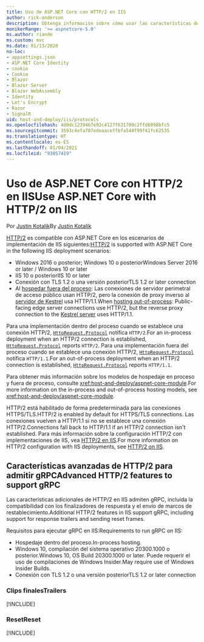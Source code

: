 ```yaml
---
title: Uso de ASP.NET Core con HTTP/2 en IIS
author: rick-anderson
description: Obtenga información sobre cómo usar las características de HTTP/2 con IIS.
monikerRange: '>= aspnetcore-5.0'
ms.author: riande
ms.custom: mvc
ms.date: 01/13/2020
no-loc:
- appsettings.json
- ASP.NET Core Identity
- cookie
- Cookie
- Blazor
- Blazor Server
- Blazor WebAssembly
- Identity
- Let's Encrypt
- Razor
- SignalR
uid: host-and-deploy/iis/protocols
ms.openlocfilehash: 4d0dc1239467e92c4127f631709c2ffd6098bfc5
ms.sourcegitcommit: 3593c4efa707edeaaceffbfa544f99f41fc62535
ms.translationtype: HT
ms.contentlocale: es-ES
ms.lasthandoff: 01/04/2021
ms.locfileid: "93057419"
---
```

# <a name="use-aspnet-core-with-http2-on-iis"></a><span data-ttu-id="ed021-103">Uso de ASP.NET Core con HTTP/2 en IIS</span><span class="sxs-lookup"><span data-stu-id="ed021-103">Use ASP.NET Core with HTTP/2 on IIS</span></span>

<span data-ttu-id="ed021-104">Por [Justin Kotalik](https://github.com/jkotalik)</span><span class="sxs-lookup"><span data-stu-id="ed021-104">By [Justin Kotalik](https://github.com/jkotalik)</span></span>

<span data-ttu-id="ed021-105">[HTTP/2](https://httpwg.org/specs/rfc7540.html) es compatible con ASP.NET Core en los escenarios de implementación de IIS siguientes:</span><span class="sxs-lookup"><span data-stu-id="ed021-105">[HTTP/2](https://httpwg.org/specs/rfc7540.html) is supported with ASP.NET Core in the following IIS deployment scenarios:</span></span>

* <span data-ttu-id="ed021-106">Windows 2016 o posterior; Windows 10 o posterior</span><span class="sxs-lookup"><span data-stu-id="ed021-106">Windows Server 2016 or later / Windows 10 or later</span></span>
* <span data-ttu-id="ed021-107">IIS 10 o posterior</span><span class="sxs-lookup"><span data-stu-id="ed021-107">IIS 10 or later</span></span>
* <span data-ttu-id="ed021-108">Conexión con TLS 1.2 o una versión posterior</span><span class="sxs-lookup"><span data-stu-id="ed021-108">TLS 1.2 or later connection</span></span>
* <span data-ttu-id="ed021-109">Al [hospedar fuera del proceso](xref:host-and-deploy/iis/index#out-of-process-hosting-model): Las conexiones de servidor perimetral de acceso público usan HTTP/2, pero la conexión de proxy inverso al [servidor de Kestrel](xref:fundamentals/servers/kestrel) usa HTTP/1.1.</span><span class="sxs-lookup"><span data-stu-id="ed021-109">When [hosting out-of-process](xref:host-and-deploy/iis/index#out-of-process-hosting-model): Public-facing edge server connections use HTTP/2, but the reverse proxy connection to the [Kestrel server](xref:fundamentals/servers/kestrel) uses HTTP/1.1.</span></span>

<span data-ttu-id="ed021-110">Para una implementación dentro del proceso cuando se establece una conexión HTTP/2, [`HttpRequest.Protocol`](xref:Microsoft.AspNetCore.Http.HttpRequest.Protocol*) notifica `HTTP/2`.</span><span class="sxs-lookup"><span data-stu-id="ed021-110">For an in-process deployment when an HTTP/2 connection is established, [`HttpRequest.Protocol`](xref:Microsoft.AspNetCore.Http.HttpRequest.Protocol*) reports `HTTP/2`.</span></span> <span data-ttu-id="ed021-111">Para una implementación fuera del proceso cuando se establece una conexión HTTP/2, [`HttpRequest.Protocol`](xref:Microsoft.AspNetCore.Http.HttpRequest.Protocol*) notifica `HTTP/1.1`.</span><span class="sxs-lookup"><span data-stu-id="ed021-111">For an out-of-process deployment when an HTTP/2 connection is established, [`HttpRequest.Protocol`](xref:Microsoft.AspNetCore.Http.HttpRequest.Protocol*) reports `HTTP/1.1`.</span></span>

<span data-ttu-id="ed021-112">Para obtener más información sobre los modelos de hospedaje en proceso y fuera de proceso, consulte <xref:host-and-deploy/aspnet-core-module>.</span><span class="sxs-lookup"><span data-stu-id="ed021-112">For more information on the in-process and out-of-process hosting models, see <xref:host-and-deploy/aspnet-core-module>.</span></span>

<span data-ttu-id="ed021-113">HTTP/2 está habilitado de forma predeterminada para las conexiones HTTPS/TLS.</span><span class="sxs-lookup"><span data-stu-id="ed021-113">HTTP/2 is enabled by default for HTTPS/TLS connections.</span></span> <span data-ttu-id="ed021-114">Las conexiones vuelven a HTTP/1.1 si no se establece una conexión HTTP/2.</span><span class="sxs-lookup"><span data-stu-id="ed021-114">Connections fall back to HTTP/1.1 if an HTTP/2 connection isn't established.</span></span> <span data-ttu-id="ed021-115">Para más información sobre la configuración HTTP/2 con implementaciones de IIS, vea [HTTP/2 en IIS](/iis/get-started/whats-new-in-iis-10/http2-on-iis).</span><span class="sxs-lookup"><span data-stu-id="ed021-115">For more information on HTTP/2 configuration with IIS deployments, see [HTTP/2 on IIS](/iis/get-started/whats-new-in-iis-10/http2-on-iis).</span></span>

## <a name="advanced-http2-features-to-support-grpc"></a><span data-ttu-id="ed021-116">Características avanzadas de HTTP/2 para admitir gRPC</span><span class="sxs-lookup"><span data-stu-id="ed021-116">Advanced HTTP/2 features to support gRPC</span></span>

<span data-ttu-id="ed021-117">Las características adicionales de HTTP/2 en IIS admiten gRPC, incluida la compatibilidad con los finalizadores de respuesta y el envío de marcos de restablecimiento.</span><span class="sxs-lookup"><span data-stu-id="ed021-117">Additional HTTP/2 features in IIS support gRPC, including support for response trailers and sending reset frames.</span></span>

<span data-ttu-id="ed021-118">Requisitos para ejecutar gRPC en IIS:</span><span class="sxs-lookup"><span data-stu-id="ed021-118">Requirements to run gRPC on IIS:</span></span>

* <span data-ttu-id="ed021-119">Hospedaje dentro del proceso.</span><span class="sxs-lookup"><span data-stu-id="ed021-119">In-process hosting.</span></span>
* <span data-ttu-id="ed021-120">Windows 10, compilación del sistema operativo 20300.1000 o posterior.</span><span class="sxs-lookup"><span data-stu-id="ed021-120">Windows 10, OS Build 20300.1000 or later.</span></span> <span data-ttu-id="ed021-121">Puede requerir el uso de compilaciones de Windows Insider.</span><span class="sxs-lookup"><span data-stu-id="ed021-121">May require use of Windows Insider Builds.</span></span>
* <span data-ttu-id="ed021-122">Conexión con TLS 1.2 o una versión posterior</span><span class="sxs-lookup"><span data-stu-id="ed021-122">TLS 1.2 or later connection</span></span>

### <a name="trailers"></a><span data-ttu-id="ed021-123">Clips finales</span><span class="sxs-lookup"><span data-stu-id="ed021-123">Trailers</span></span>

[!INCLUDE[](~/includes/trailers.md)]

### <a name="reset"></a><span data-ttu-id="ed021-124">Reset</span><span class="sxs-lookup"><span data-stu-id="ed021-124">Reset</span></span>

[!INCLUDE[](~/includes/reset.md)]
